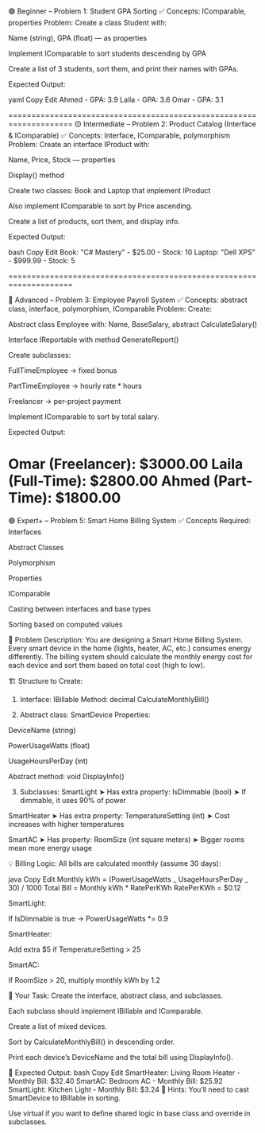 🟢 Beginner – Problem 1: Student GPA Sorting
✅ Concepts: IComparable, properties
Problem:
Create a class Student with:

Name (string), GPA (float) — as properties

Implement IComparable<Student> to sort students descending by GPA

Create a list of 3 students, sort them, and print their names with GPAs.

Expected Output:

yaml
Copy
Edit
Ahmed - GPA: 3.9
Laila - GPA: 3.6
Omar - GPA: 3.1

====================================================================
🟡 Intermediate – Problem 2: Product Catalog (Interface & IComparable)
✅ Concepts: Interface, IComparable, polymorphism
Problem:
Create an interface IProduct with:

Name, Price, Stock — properties

Display() method

Create two classes: Book and Laptop that implement IProduct

Also implement IComparable<IProduct> to sort by Price ascending.

Create a list of products, sort them, and display info.

Expected Output:

bash
Copy
Edit
Book: "C# Mastery" - $25.00 - Stock: 10
Laptop: "Dell XPS" - $999.99 - Stock: 5

====================================================================

🔵 Advanced – Problem 3: Employee Payroll System
✅ Concepts: abstract class, interface, polymorphism, IComparable
Problem:
Create:

Abstract class Employee with: Name, BaseSalary, abstract CalculateSalary()

Interface IReportable with method GenerateReport()

Create subclasses:

FullTimeEmployee → fixed bonus

PartTimeEmployee → hourly rate \* hours

Freelancer → per-project payment

Implement IComparable<Employee> to sort by total salary.

Expected Output:

Omar (Freelancer): $3000.00
Laila (Full-Time): $2800.00
Ahmed (Part-Time): $1800.00
====================================================================
🟣 Expert+ – Problem 5: Smart Home Billing System
✅ Concepts Required:
Interfaces

Abstract Classes

Polymorphism

Properties

IComparable

Casting between interfaces and base types

Sorting based on computed values

🧠 Problem Description:
You are designing a Smart Home Billing System. Every smart device in the home (lights, heater, AC, etc.) consumes energy differently. The billing system should calculate the monthly energy cost for each device and sort them based on total cost (high to low).

🏗️ Structure to Create:

1. Interface: IBillable
   Method: decimal CalculateMonthlyBill()

2. Abstract class: SmartDevice
   Properties:

DeviceName (string)

PowerUsageWatts (float)

UsageHoursPerDay (int)

Abstract method: void DisplayInfo()

3. Subclasses:
   SmartLight
   ➤ Has extra property: IsDimmable (bool)
   ➤ If dimmable, it uses 90% of power

SmartHeater
➤ Has extra property: TemperatureSetting (int)
➤ Cost increases with higher temperatures

SmartAC
➤ Has property: RoomSize (int square meters)
➤ Bigger rooms mean more energy usage

💡 Billing Logic:
All bills are calculated monthly (assume 30 days):

java
Copy
Edit
Monthly kWh = (PowerUsageWatts _ UsageHoursPerDay _ 30) / 1000
Total Bill = Monthly kWh \* RatePerKWh
RatePerKWh = $0.12

SmartLight:

If IsDimmable is true → PowerUsageWatts \*= 0.9

SmartHeater:

Add extra $5 if TemperatureSetting > 25

SmartAC:

If RoomSize > 20, multiply monthly kWh by 1.2

🎯 Your Task:
Create the interface, abstract class, and subclasses.

Each subclass should implement IBillable and IComparable.

Create a list of mixed devices.

Sort by CalculateMonthlyBill() in descending order.

Print each device’s DeviceName and the total bill using DisplayInfo().

🧾 Expected Output:
bash
Copy
Edit
SmartHeater: Living Room Heater - Monthly Bill: $32.40
SmartAC: Bedroom AC - Monthly Bill: $25.92
SmartLight: Kitchen Light - Monthly Bill: $3.24
🧠 Hints:
You’ll need to cast SmartDevice to IBillable in sorting.

Use virtual if you want to define shared logic in base class and override in subclasses.
